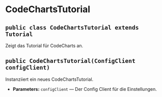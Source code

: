 # CodeChartsTutorial


## `public class CodeChartsTutorial extends Tutorial`

Zeigt das Tutorial für CodeCharts an.

## `public CodeChartsTutorial(ConfigClient configClient)`

Instanziiert ein neues CodeChartsTutorial.

 * **Parameters:** `configClient` — Der Config Client für die Einstellungen.
